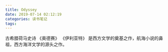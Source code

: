 ```yaml
---
title: Odyssey
date: 2019-07-14 02:12:19
categories: 读书笔记
tags:
---
```


古希腊荷马史诗 《奥德赛》 《伊利亚特》 是西方文学的奠基之作，航海小说的鼻祖，西方海洋文学的源头之作。


